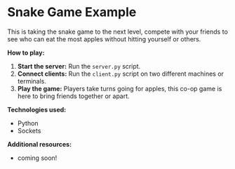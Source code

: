# Snake Game Example

This is taking the snake game to the next level, compete with your friends to see who can eat the most apples without hitting yourself or others.

**How to play:**
1. **Start the server:** Run the `server.py` script.
2. **Connect clients:** Run the `client.py` script on two different machines or terminals.
3. **Play the game:** Players take turns going for apples, this co-op game is here to bring friends together or apart. 

**Technologies used:**
* Python
* Sockets

**Additional resources:**
* coming soon!
